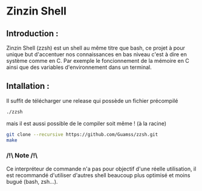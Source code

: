 # Zinzin Shell

## Introduction :
Zinzin Shell (zzsh) est un shell au même titre que bash, ce projet à pour unique 
but d'accentuer nos connaissances en bas niveau c'est à dire en système comme en C. Par exemple le foncionnement de la mémoire en C ainsi
que des variables d'environnement dans un terminal.

## Intallation :

Il suffit de télécharger une release qui possède un fichier précompilé
```bash
./zzsh
```
mais il est aussi possible de le compiler soit même ! (à la racine)
```bash
git clone --recursive https://github.com/Guamss/zzsh.git
make
```
### /!\ Note /!\
Ce interpréteur de commande n'a pas pour objectif d'une réelle utilisation, il est recommandé d'utiliser d'autres shell
beaucoup plus optimisé et moins bugué (bash, zsh...).
